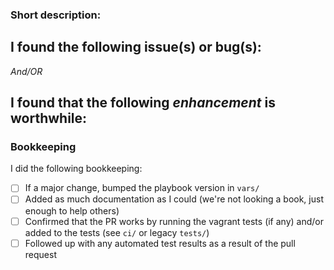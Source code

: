 ### Short description:

I found the following issue(s) or bug(s):
  - 

_And/OR_

I found that the following _enhancement_ is worthwhile:
  - 


### Bookkeeping
I did the following bookkeeping:
 - [ ] If a major change, bumped the playbook version in `vars/`
 - [ ] Added as much documentation as I could (we're not looking a book, just enough to help others)
 - [ ] Confirmed that the PR works by running the vagrant tests (if any) and/or added to the tests (see `ci/` or legacy `tests/`)
 - [ ] Followed up with any automated test results as a result of the pull request

